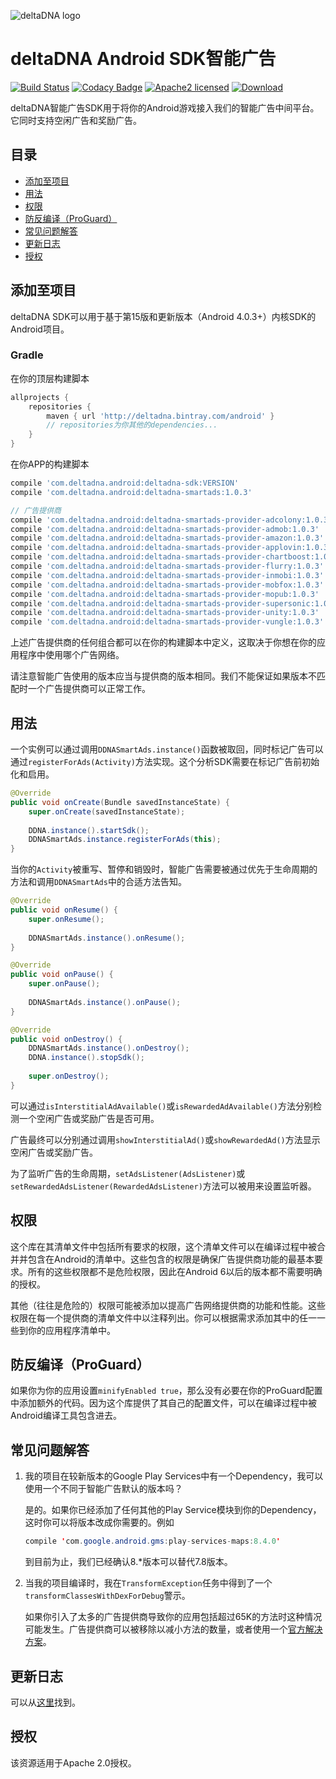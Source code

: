 ![deltaDNA logo](https://deltadna.com/wp-content/uploads/2015/06/deltadna_www@1x.png)

# deltaDNA Android SDK智能广告
[![Build Status](https://travis-ci.org/deltaDNA/android-smartads-sdk.svg)](https://travis-ci.org/deltaDNA/android-smartads-sdk)
[![Codacy Badge](https://api.codacy.com/project/badge/grade/438f868ae71a444b8a1f8ebce32c3176)](https://www.codacy.com/app/deltaDNA/android-smartads-sdk)
[![Apache2 licensed](https://img.shields.io/badge/license-Apache-blue.svg)](./LICENSE.txt)
[![Download](https://api.bintray.com/packages/deltadna/android/deltadna-smartads/images/download.svg)](https://bintray.com/deltadna/android/deltadna-smartads/_latestVersion)

deltaDNA智能广告SDK用于将你的Android游戏接入我们的智能广告中间平台。它同时支持空闲广告和奖励广告。

## 目录
* [添加至项目](#添加至项目)
* [用法](#用法)
* [权限](#权限)
* [防反编译（ProGuard）](#防反编译（ProGuard）)
* [常见问题解答](#常见问题解答)
* [更新日志](#更新日志)
* [授权](#授权)

## 添加至项目
deltaDNA SDK可以用于基于第15版和更新版本（Android 4.0.3+）内核SDK的Android项目。

### Gradle
在你的顶层构建脚本
```groovy
allprojects {
    repositories {
        maven { url 'http://deltadna.bintray.com/android' }
        // repositories为你其他的dependencies...
    }
}
```
在你APP的构建脚本
```groovy
compile 'com.deltadna.android:deltadna-sdk:VERSION'
compile 'com.deltadna.android:deltadna-smartads:1.0.3'

// 广告提供商
compile 'com.deltadna.android:deltadna-smartads-provider-adcolony:1.0.3'
compile 'com.deltadna.android:deltadna-smartads-provider-admob:1.0.3'
compile 'com.deltadna.android:deltadna-smartads-provider-amazon:1.0.3'
compile 'com.deltadna.android:deltadna-smartads-provider-applovin:1.0.3'
compile 'com.deltadna.android:deltadna-smartads-provider-chartboost:1.0.3'
compile 'com.deltadna.android:deltadna-smartads-provider-flurry:1.0.3'
compile 'com.deltadna.android:deltadna-smartads-provider-inmobi:1.0.3'
compile 'com.deltadna.android:deltadna-smartads-provider-mobfox:1.0.3'
compile 'com.deltadna.android:deltadna-smartads-provider-mopub:1.0.3'
compile 'com.deltadna.android:deltadna-smartads-provider-supersonic:1.0.3'
compile 'com.deltadna.android:deltadna-smartads-provider-unity:1.0.3'
compile 'com.deltadna.android:deltadna-smartads-provider-vungle:1.0.3'
```
上述广告提供商的任何组合都可以在你的构建脚本中定义，这取决于你想在你的应用程序中使用哪个广告网络。

请注意智能广告使用的版本应当与提供商的版本相同。我们不能保证如果版本不匹配时一个广告提供商可以正常工作。

## 用法
一个实例可以通过调用`DDNASmartAds.instance()`函数被取回，同时标记广告可以通过`registerForAds(Activity)`方法实现。这个分析SDK需要在标记广告前初始化和启用。
```java
@Override
public void onCreate(Bundle savedInstanceState) {
    super.onCreate(savedInstanceState);
    
    DDNA.instance().startSdk();
    DDNASmartAds.instance.registerForAds(this);
}
```

当你的`Activity`被重写、暂停和销毁时，智能广告需要被通过优先于生命周期的方法和调用`DDNASmartAds`中的合适方法告知。
```java
@Override
public void onResume() {
    super.onResume();
    
    DDNASmartAds.instance().onResume();
}

@Override
public void onPause() {
    super.onPause();
    
    DDNASmartAds.instance().onPause();
}

@Override
public void onDestroy() {
    DDNASmartAds.instance().onDestroy();
    DDNA.instance().stopSdk();
    
    super.onDestroy();
}
```

可以通过`isInterstitialAdAvailable()`或`isRewardedAdAvailable()`方法分别检测一个空闲广告或奖励广告是否可用。

广告最终可以分别通过调用`showInterstitialAd()`或`showRewardedAd()`方法显示空闲广告或奖励广告。

为了监听广告的生命周期，`setAdsListener(AdsListener)`或`setRewardedAdsListener(RewardedAdsListener)`方法可以被用来设置监听器。

## 权限
这个库在其清单文件中包括所有要求的权限，这个清单文件可以在编译过程中被合并并包含在Android的清单中。这些包含的权限是确保广告提供商功能的最基本要求。所有的这些权限都不是危险权限，因此在Android 6以后的版本都不需要明确的授权。

其他（往往是危险的）权限可能被添加以提高广告网络提供商的功能和性能。这些权限在每一个提供商的清单文件中以注释列出。你可以根据需求添加其中的任一一些到你的应用程序清单中。

## 防反编译（ProGuard）
如果你为你的应用设置`minifyEnabled true`，那么没有必要在你的ProGuard配置中添加额外的代码。因为这个库提供了其自己的配置文件，可以在编译过程中被Android编译工具包含进去。

## 常见问题解答
1.  我的项目在较新版本的Google Play Services中有一个Dependency，我可以使用一个不同于智能广告默认的版本吗？
    
    是的。如果你已经添加了任何其他的Play Service模块到你的Dependency，这时你可以将版本改成你需要的。例如
    ```Java
    compile 'com.google.android.gms:play-services-maps:8.4.0'
    ```
    到目前为止，我们已经确认8.*版本可以替代7.8版本。
2.  当我的项目编译时，我在`TransformException`任务中得到了一个`transformClassesWithDexForDebug`警示。
    
    如果你引入了太多的广告提供商导致你的应用包括超过65K的方法时这种情况可能发生。广告提供商可以被移除以减小方法的数量，或者使用一个[官方解决方案](http://developer.android.com/tools/building/multidex.html#mdex-gradle)。

## 更新日志
可以从[这里](CHANGELOG.md)找到。

## 授权
该资源适用于Apache 2.0授权。
